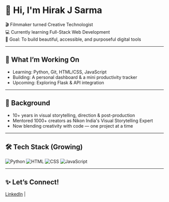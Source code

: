 # 👋 Hi, I'm Hirak J Sarma

🎬 Filmmaker turned Creative Technologist  
💻 Currently learning Full-Stack Web Development  
🎯 Goal: To build beautiful, accessible, and purposeful digital tools  

---

## 🚧 What I’m Working On
- Learning: Python, Git, HTML/CSS, JavaScript
- Building: A personal dashboard & a mini productivity tracker
- Upcoming: Exploring Flask & API integration

---

## 🌱 Background
- 10+ years in visual storytelling, direction & post-production  
- Mentored 1000+ creators as Nikon India's Visual Storytelling Expert  
- Now blending creativity with code — one project at a time

---

## 🛠️ Tech Stack (Growing)
![Python](https://img.shields.io/badge/-Python-3776AB?style=flat&logo=python&logoColor=white)
![HTML](https://img.shields.io/badge/-HTML5-E34F26?style=flat&logo=html5&logoColor=white)
![CSS](https://img.shields.io/badge/-CSS3-1572B6?style=flat&logo=css3&logoColor=white)
![JavaScript](https://img.shields.io/badge/-JavaScript-F7DF1E?style=flat&logo=javascript&logoColor=black)

---

## ✨ Let’s Connect!
[LinkedIn](https://www.linkedin.com/in/hirakjsarma) | 
<!--
**hirakjsarma/hirakjsarma** is a ✨ _special_ ✨ repository because its `README.md` (this file) appears on your GitHub profile.

Here are some ideas to get you started:

- 🔭 I’m currently working on ...
- 🌱 I’m currently learning ...
- 👯 I’m looking to collaborate on ...
- 🤔 I’m looking for help with ...
- 💬 Ask me about ...
- 📫 How to reach me: ...
- 😄 Pronouns: ...
- ⚡ Fun fact: ...
-->
